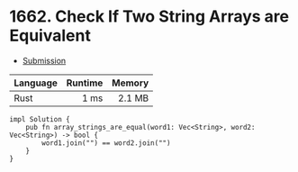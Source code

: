 # 1662. Check If Two String Arrays are Equivalent
- [Submission](https://leetcode.com/submissions/detail/1117449294/)

| Language | Runtime | Memory |
| :-       |       -:|      -:|
| Rust | 1 ms | 2.1 MB |
```
impl Solution {
    pub fn array_strings_are_equal(word1: Vec<String>, word2: Vec<String>) -> bool {
        word1.join("") == word2.join("")
    }
}
```
